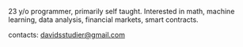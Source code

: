 23 y/o programmer, primarily self taught. Interested in math, machine learning, data analysis, financial markets, smart contracts. 

contacts: davidsstudier@gmail.com

<!---
AyFK/AyFK is a ✨ special ✨ repository because its `README.md` (this file) appears on your GitHub profile.
You can click the Preview link to take a look at your changes.
--->
